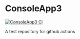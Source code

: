 # ConsoleApp3
[![ConsoleApp3 CI](https://github.com/obirler/ConsoleApp3/workflows/dotnet.yml/badge.svg)](https://github.com/obirler/ConsoleApp3/actions/)

A test repository for github actions
